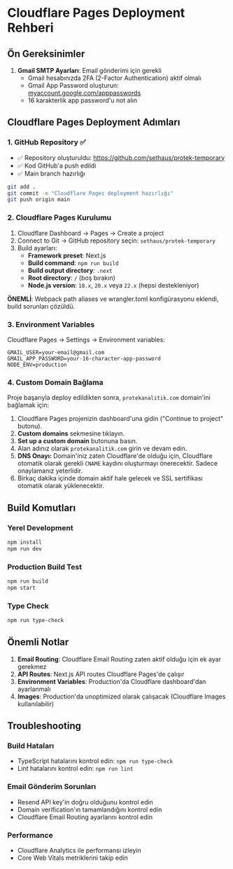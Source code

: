 # Cloudflare Pages Deployment Rehberi

## Ön Gereksinimler

1. **Gmail SMTP Ayarları**: Email gönderimi için gerekli
   - Gmail hesabınızda 2FA (2-Factor Authentication) aktif olmalı
   - Gmail App Password oluşturun: [myaccount.google.com/apppasswords](https://myaccount.google.com/apppasswords)
   - 16 karakterlik app password'u not alın

## Cloudflare Pages Deployment Adımları

### 1. GitHub Repository ✅
- ✅ Repository oluşturuldu: https://github.com/sethaus/protek-temporary
- ✅ Kod GitHub'a push edildi
- ✅ Main branch hazırlığı
```bash
git add .
git commit -m "Cloudflare Pages deployment hazırlığı"
git push origin main
```

### 2. Cloudflare Pages Kurulumu
1. Cloudflare Dashboard → Pages → Create a project
2. Connect to Git → GitHub repository seçin: `sethaus/protek-temporary`
3. Build ayarları:
   - **Framework preset**: Next.js
   - **Build command**: `npm run build`
   - **Build output directory**: `.next`
   - **Root directory**: `/` (boş bırakın)
   - **Node.js version**: `18.x`, `20.x` veya `22.x` (hepsi destekleniyor)

**ÖNEMLİ**: Webpack path aliases ve wrangler.toml konfigürasyonu eklendi, build sorunları çözüldü.

### 3. Environment Variables
Cloudflare Pages → Settings → Environment variables:
```
GMAIL_USER=your-email@gmail.com
GMAIL_APP_PASSWORD=your-16-character-app-password
NODE_ENV=production
```

### 4. Custom Domain Bağlama
Proje başarıyla deploy edildikten sonra, `protekanalitik.com` domain'ini bağlamak için:

1. Cloudflare Pages projenizin dashboard'una gidin ("Continue to project" butonu).
2. **Custom domains** sekmesine tıklayın.
3. **Set up a custom domain** butonuna basın.
4. Alan adınız olarak `protekanalitik.com` girin ve devam edin.
5. **DNS Onayı:** Domain'iniz zaten Cloudflare'de olduğu için, Cloudflare otomatik olarak gerekli `CNAME` kaydını oluşturmayı önerecektir. Sadece onaylamanız yeterlidir.
6. Birkaç dakika içinde domain aktif hale gelecek ve SSL sertifikası otomatik olarak yüklenecektir.

## Build Komutları

### Yerel Development
```bash
npm install
npm run dev
```

### Production Build Test
```bash
npm run build
npm start
```

### Type Check
```bash
npm run type-check
```

## Önemli Notlar

1. **Email Routing**: Cloudflare Email Routing zaten aktif olduğu için ek ayar gerekmez
2. **API Routes**: Next.js API routes Cloudflare Pages'de çalışır
3. **Environment Variables**: Production'da Cloudflare dashboard'dan ayarlanmalı
4. **Images**: Production'da unoptimized olarak çalışacak (Cloudflare Images kullanılabilir)

## Troubleshooting

### Build Hataları
- TypeScript hatalarını kontrol edin: `npm run type-check`
- Lint hatalarını kontrol edin: `npm run lint`

### Email Gönderim Sorunları
- Resend API key'in doğru olduğunu kontrol edin
- Domain verification'ın tamamlandığını kontrol edin
- Cloudflare Email Routing ayarlarını kontrol edin

### Performance
- Cloudflare Analytics ile performansı izleyin
- Core Web Vitals metriklerini takip edin
